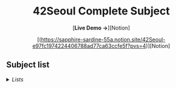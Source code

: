 <div align="center">

  # 42Seoul Complete Subject

  [**Live Demo →**][Notion]

  [(https://sapphire-sardine-55a.notion.site/42Seoul-e97fc1974224406788ad77ca63ccfe5f?pvs=4)][Notion]

</div>

## Subject list

<details>
  <summary> <i>Lists</i></summary>
  <p>
    LaPiscine
	---
    libft
    get_next_line
    born2beroot
    ft_printf
	---
    push_swap
    so_long
    minitalk
	---
    minishell
    Philosopher
	---
    Cub3D
    NetPractice
    CPP Module 00-04
	---
    Inception
  </p>
</details>


